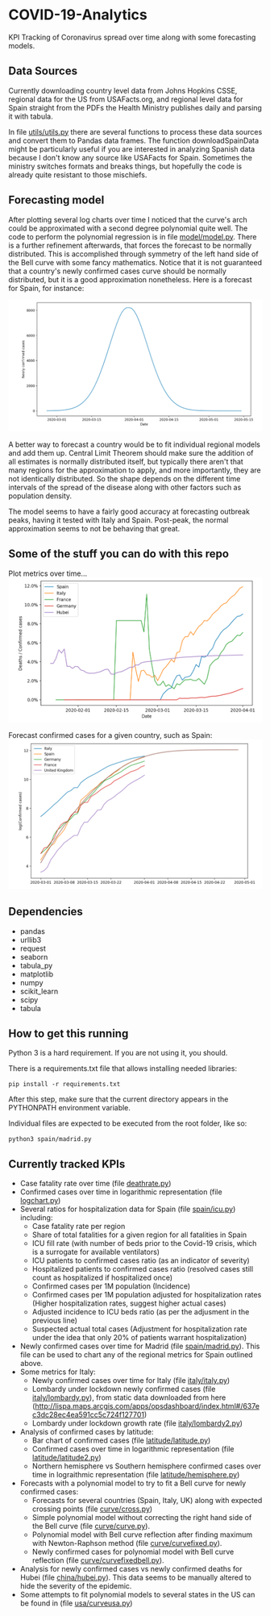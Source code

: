 # COVID-19-Analytics
KPI Tracking of Coronavirus spread over time along with some forecasting models.

## Data Sources
Currently downloading country level data from Johns Hopkins CSSE, regional data for the
US from  USAFacts.org, and regional level data for Spain straight from the PDFs the
Health Ministry publishes daily and parsing it with tabula.

In file [utils/utils.py](utils/utils.py) there are several functions to process these data sources and convert
them to Pandas data frames. The function downloadSpainData might be particularly useful if
you are interested in analyzing Spanish data because I don't know any source like USAFacts
for Spain. Sometimes the ministry switches formats and breaks things, but hopefully the code
is already quite resistant to those mischiefs.

## Forecasting model

After plotting several log charts over time I noticed that the curve's arch could be approximated with a
second degree polynomial quite well. The code to perform the polynomial regression is in file [model/model.py](model/model.py).
There is a further refinement afterwards, that forces the forecast to be normally distributed. This is accomplished
through symmetry of the left hand side of the Bell curve with some fancy mathematics. Notice that it is not
guaranteed that a country's newly confirmed cases curve should be normally distributed, but it is a good approximation
nonetheless. Here is a forecast for Spain, for instance:

![Newly confirmed cases](/imgs/forecast.png)

A better way to forecast a country would be to fit individual regional models and add them up.
Central Limit Theorem should make sure the addition of all estimates is normally distributed itself, but typically 
there aren't that many regions for the approximation to apply, and more importantly, they are not identically distributed.
So the shape depends on the different time intervals of the spread of the disease along with other factors such
as population density.

The model seems to have a fairly good accuracy at forecasting outbreak peaks, having it tested with Italy and Spain. Post-peak, the normal approximation seems to not be behaving that great.

## Some of the stuff you can do with this repo

Plot metrics over time...
![Plot](/imgs/deathrate.png)

Forecast confirmed cases for a given country, such as Spain:
![ForecastSpain](/imgs/curvefixed.png)

## Dependencies


- pandas
- urllib3
- request
- seaborn
- tabula_py
- matplotlib
- numpy
- scikit_learn
- scipy
- tabula

## How to get this running

Python 3 is a hard requirement. If you are not using it, you should.

There is a requirements.txt file that allows installing needed libraries:

```
pip install -r requirements.txt
```

After this step, make sure that the current directory appears in the PYTHONPATH environment variable.

Individual files are expected to be executed from the root folder, like so:
```
python3 spain/madrid.py
```

## Currently tracked KPIs
- Case fatality rate over time (file [deathrate.py](deathrate.py))
- Confirmed cases over time in logarithmic representation (file [logchart.py](logchart.py))
- Several ratios for hospitalization data for Spain (file [spain/icu.py](spain/icu.py)) including:
  - Case fatality rate per region
  - Share of total fatalities for a given region for all fatalities in Spain
  - ICU fill rate (with number of beds prior to the Covid-19 crisis, which is a surrogate for available ventilators)
  - ICU patients to confirmed cases ratio (as an indicator of severity)
  - Hospitalized patients to confirmed cases ratio (resolved cases still count as hospitalized if hospitalized once)
  - Confirmed cases per 1M population (Incidence) 
  - Confirmed cases per 1M population adjusted for hospitalization rates (Higher hospitalization rates, suggest higher actual cases) 
  - Adjusted incidence to ICU beds ratio (as per the adjusment in the previous line)
  - Suspected actual total cases (Adjustment for hospitalization rate under the idea that only 20% of patients warrant hospitalization)
- Newly confirmed cases over time for Madrid (file [spain/madrid.py](spain/madrid.py)). This file can be used to chart any of the regional metrics for Spain outlined above.
- Some metrics for Italy:
  - Newly confirmed cases over time for Italy (file [italy/italy.py](italy/italy.py))
  - Lombardy under lockdown newly confirmed cases (file [italy/lombardy.py](italy/lombardy.py)), from static data downloaded from here (http://lispa.maps.arcgis.com/apps/opsdashboard/index.html#/637ec3dc28ec4ea591cc5c724f127701)
  - Lombardy under lockdown growth rate (file [italy/lombardy2.py](italy/lombardy2.py))
- Analysis of confirmed cases by latitude:
  - Bar chart of confirmed cases (file [latitude/latitude.py](latitude/latitude.py))  
  - Confirmed cases over time in logarithmic representation (file [latitude/latitude2.py](latitude/latitude2.py))  
  - Northern hemisphere vs Southern hemisphere confirmed cases over time in lograithmic representation (file [latitude/hemisphere.py](latitude/hemisphere.py))  
- Forecasts with a polynomial model to try to fit a Bell curve for newly confirmed cases:
  - Forecasts for several countries (Spain, Italy, UK) along with expected crossing points (file [curve/cross.py](curve/cross.py))
  - Simple polynomial model without correcting the right hand side of the Bell curve (file [curve/curve.py](curve/curve.py)).
  - Polynomial model with Bell curve reflection after finding maximum with Newton-Raphson method  (file [curve/curvefixed.py](curve/curvefixed.py)).
  - Newly confirmed cases for polynomial model with Bell curve reflection (file [curve/curvefixedbell.py](curve/curvefixedbell.py)).
- Analysis for newly confirmed cases vs newly confirmed deaths for Hubei (file [china/hubei.py](china/hubei.py)). This data seems to be manually altered to hide the severity of the epidemic.
- Some attempts to fit polynomial models to several states in the US can be found in (file [usa/curveusa.py](usa/curveusa.py))
